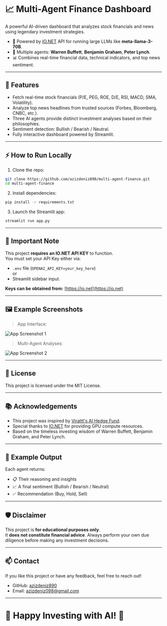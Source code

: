 # 📈 Multi-Agent Finance Dashboard

A powerful AI-driven dashboard that analyzes stock financials and news using legendary investment strategies.

- 🧠 Powered by [IO.NET](https://io.net/) API for running large LLMs like **meta-llama-3-70B**.
- 🤖 Multiple agents: **Warren Buffett**, **Benjamin Graham**, **Peter Lynch**.
- 📊 Combines real-time financial data, technical indicators, and top news sentiment.

---

## 🚀 Features

- Fetch real-time stock financials (P/E, PEG, ROE, D/E, RSI, MACD, SMA, Volatility).
- Analyze top news headlines from trusted sources (Forbes, Bloomberg, CNBC, etc.).
- Three AI agents provide distinct investment analyses based on their philosophies.
- Sentiment detection: Bullish / Bearish / Neutral.
- Fully interactive dashboard powered by Streamlit.

---

## ⚡ How to Run Locally

1. Clone the repo:

```bash
git clone https://github.com/azizdeniz890/multi-agent-finance.git
cd multi-agent-finance
```

2. Install dependencies:

```bash
pip install -r requirements.txt
```

3. Launch the Streamlit app:

```bash
streamlit run app.py
```

---

## 🔑 Important Note

This project **requires an IO.NET API KEY** to function.  
You must set your API Key either via:

- `.env` file (`OPENAI_API_KEY=your_key_here`)  
or  
- Streamlit sidebar input.

**Keys can be obtained from:** [https://io.net](https://io.net)

---

## 🖼️ Example Screenshots

> App Interface:

![App Screenshot 1](images/app_example1.png)

> Multi-Agent Analyses:

![App Screenshot 2](images/app_example2.png)

---

## 📄 License

This project is licensed under the MIT License.

---

## 📚 Acknowledgements

- This project was inspired by [Virattt's AI Hedge Fund](https://github.com/virattt/ai-hedge-fund).
- Special thanks to [IO.NET](https://io.net/) for providing GPU compute resources.
- Based on the timeless investing wisdom of Warren Buffett, Benjamin Graham, and Peter Lynch.
---

## 💬 Example Output

Each agent returns:

- 📋 Their reasoning and insights
- 📈 A final sentiment (Bullish / Bearish / Neutral)
- ✅ Recommendation (Buy, Hold, Sell)

---

## 🛡️ Disclaimer

This project is **for educational purposes only**.  
It **does not constitute financial advice**. Always perform your own due diligence before making any investment decisions.

---

## 📫 Contact

If you like this project or have any feedback, feel free to reach out!

- GitHub: [azizdeniz890](https://github.com/azizdeniz890)
- Email: azizdeniz098@gmail.com

---

# 🌟 Happy Investing with AI! 🌟
